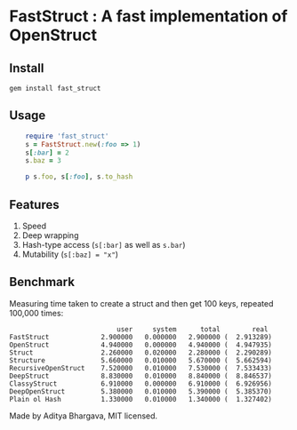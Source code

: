 # FastStruct : A fast implementation of OpenStruct

## Install

    gem install fast_struct

## Usage

```ruby
    require 'fast_struct'
    s = FastStruct.new(:foo => 1)
    s[:bar] = 2
    s.baz = 3

    p s.foo, s[:foo], s.to_hash
```

## Features

1. Speed
2. Deep wrapping
3. Hash-type access (`s[:bar]` as well as `s.bar`)
4. Mutability (`s[:baz] = "x"`)

## Benchmark

Measuring time taken to create a struct and then get 100 keys, repeated 100,000 times:

                               user     system      total        real
    FastStruct             2.900000   0.000000   2.900000 (  2.913289)
    OpenStruct             4.940000   0.000000   4.940000 (  4.947935)
    Struct                 2.260000   0.020000   2.280000 (  2.290289)    
    Structure              5.660000   0.010000   5.670000 (  5.662594)
    RecursiveOpenStruct    7.520000   0.010000   7.530000 (  7.533433)
    DeepStruct             8.830000   0.010000   8.840000 (  8.846537)
    ClassyStruct           6.910000   0.000000   6.910000 (  6.926956)
    DeepOpenStruct         5.380000   0.010000   5.390000 (  5.385370)
    Plain ol Hash          1.330000   0.010000   1.340000 (  1.327402)


Made by Aditya Bhargava, MIT licensed.
